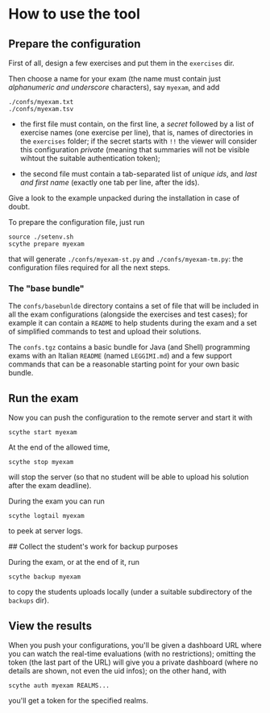 # How to use the tool

## Prepare the configuration

First of all, design a few exercises and put them in the `exercises` dir.

Then choose a name for your exam (the name must contain just *alphanumeric and
underscore* characters), say `myexam`, and add

    ./confs/myexam.txt
    ./confs/myexam.tsv

* the first file must contain, on the first line, a *secret* followed by a list
  of exercise names (one exercise per line), that is, names of directories in
  the `exercises` folder; if the secret starts with `!!` the viewer will consider
  this configuration *private* (meaning that summaries will not be visible wihtout
  the suitable authentication token);

* the second file must contain a tab-separated list of *unique ids*,
  and *last and first name* (exactly one tab per line, after the ids).

Give a look to the example unpacked during the installation in case of doubt.

To prepare the configuration file, just run

    source ./setenv.sh
    scythe prepare myexam

that will generate `./confs/myexam-st.py` and `./confs/myexam-tm.py`: the
configuration files required for all the next steps.

### The "base bundle"

The `confs/basebunlde` directory contains a set of file that will be included in
all the exam configurations (alongside the exercises and test cases); for
example it can contain a `README` to help students during the exam and a set of
simplified commands to test and upload their solutions.

The `confs.tgz` contains a basic bundle for Java (and Shell) programming exams
with an Italian `README` (named `LEGGIMI.md`) and a few support commands that
can be a reasonable starting point for your own basic bundle.

## Run the exam

Now you can push the configuration to the remote server and start it with

    scythe start myexam

At the end of the allowed time,

    scythe stop myexam

will stop the server (so that no student will be able to upload his solution
after the exam deadline).

During the exam you can run

    scythe logtail myexam

to peek at server logs.

## Collect the student's work for backup purposes

During the exam, or at the end of it, run

    scythe backup myexam

to copy the students uploads locally (under a suitable subdirectory of the
`backups` dir).

## View the results

When you push your configurations, you'll be given a dashboard URL where you can
watch the real-time evaluations (with no restrictions); omitting the token (the
last part of the URL) will give you a private dashboard (where no details are
shown, not even the uid infos); on the other hand, with

    scythe auth myexam REALMS...

you'll get a token for the specified realms.
